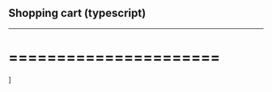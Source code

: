## Shopping cart (typescript)
------------------------------
======================
=====================
]
